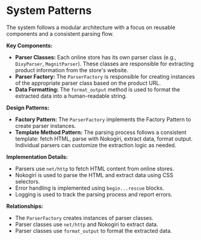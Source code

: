# System Patterns

The system follows a modular architecture with a focus on reusable components and a consistent parsing flow.

**Key Components:**

-   **Parser Classes:** Each online store has its own parser class (e.g., `DixyParser`, `MagnitParser`). These classes are responsible for extracting product information from the store's website.
-   **Parser Factory:** The `ParserFactory` is responsible for creating instances of the appropriate parser class based on the product URL.
-   **Data Formatting:** The `format_output` method is used to format the extracted data into a human-readable string.

**Design Patterns:**

-   **Factory Pattern:** The `ParserFactory` implements the Factory Pattern to create parser instances.
-   **Template Method Pattern:** The parsing process follows a consistent template: fetch HTML, parse with Nokogiri, extract data, format output. Individual parsers can customize the extraction logic as needed.

**Implementation Details:**

-   Parsers use `net/http` to fetch HTML content from online stores.
-   Nokogiri is used to parse the HTML and extract data using CSS selectors.
-   Error handling is implemented using `begin...rescue` blocks.
-   Logging is used to track the parsing process and report errors.

**Relationships:**

-   The `ParserFactory` creates instances of parser classes.
-   Parser classes use `net/http` and Nokogiri to extract data.
-   Parser classes use `format_output` to format the extracted data.
